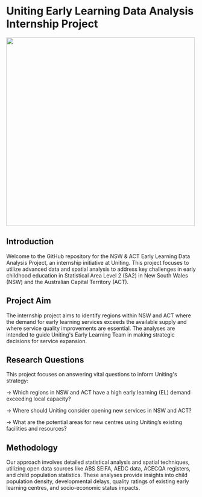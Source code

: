# Uniting Early Learning Data Analysis Internship Project

<img src="https://github.com/Shiv0989/Analysis-Early-Learning-NSW-ACT/assets/83575973/30d28613-1b8c-4a5c-90ae-ae60aca1bcc1" width="500">


## Introduction

Welcome to the GitHub repository for the NSW & ACT Early Learning Data Analysis Project, an internship initiative at Uniting. This project focuses to utilize advanced data and spatial analysis to address key challenges in early childhood education in Statistical Area Level 2 (SA2) in New South Wales (NSW) and the Australian Capital Territory (ACT).

## Project Aim

The internship project aims to identify regions within NSW and ACT where the demand for early learning services exceeds the available supply and where service quality improvements are essential. The analyses are intended to guide Uniting's Early Learning Team in making strategic decisions for service expansion.

## Research Questions

This project focuses on answering vital questions to inform Uniting's strategy:

-> Which regions in NSW and ACT have a high early learning (EL) demand exceeding local capacity?

-> Where should Uniting consider opening new services in NSW and ACT?

-> What are the potential areas for new centres using Uniting’s existing facilities and resources?

## Methodology

Our approach involves detailed statistical analysis and spatial techniques, utilizing open data sources like ABS SEIFA, AEDC data, ACECQA registers, and child population statistics. These analyses provide insights into child population density, developmental delays, quality ratings of existing early learning centres, and socio-economic status impacts.
